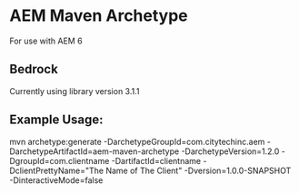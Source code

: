 AEM Maven Archetype
=============
For use with AEM 6

Bedrock
----------
Currently using library version 3.1.1

Example Usage:
--------------

mvn archetype:generate -DarchetypeGroupId=com.citytechinc.aem -DarchetypeArtifactId=aem-maven-archetype -DarchetypeVersion=1.2.0 -DgroupId=com.clientname -DartifactId=clientname -DclientPrettyName="The Name of The Client" -Dversion=1.0.0-SNAPSHOT -DinteractiveMode=false

